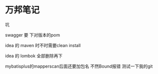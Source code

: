 # 万邦笔记

坑

swagger 要 下对版本的pom

idea 的 maven 时不时需要clean install

idea 的 lombok 全部删除再下

mybatisplus的mapperscan后面还要加包名 不然Bound报错
测试一下我的git

